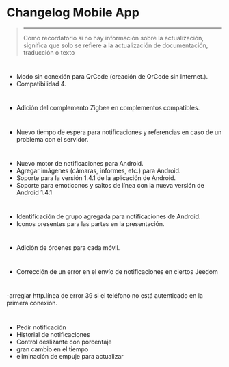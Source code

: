 # Changelog Mobile App

>****
>
>Como recordatorio si no hay información sobre la actualización, significa que solo se refiere a la actualización de documentación, traducción o texto

# 

- Modo sin conexión para QrCode (creación de QrCode sin Internet.).
- Compatibilidad 4.

# 

- Adición del complemento Zigbee en complementos compatibles.

# 

- Nuevo tiempo de espera para notificaciones y referencias en caso de un problema con el servidor.

# 

- Nuevo motor de notificaciones para Android.
- Agregar imágenes (cámaras, informes, etc.) para Android.
- Soporte para la versión 1.4.1 de la aplicación de Android.
- Soporte para emoticonos y saltos de línea con la nueva versión de Android 1.4.1

# 

- Identificación de grupo agregada para notificaciones de Android.
- Iconos presentes para las partes en la presentación.

# 

- Adición de órdenes para cada móvil.

# 

- Corrección de un error en el envío de notificaciones en ciertos Jeedom

# 

-arreglar http.línea de error 39 si el teléfono no está autenticado en la primera conexión.

# 

- Pedir notificación
- Historial de notificaciones
- Control deslizante con porcentaje
- gran cambio en el tiempo
- eliminación de empuje para actualizar
